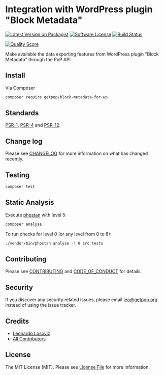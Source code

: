 # Integration with WordPress plugin "Block Metadata" 

[![Latest Version on Packagist][ico-version]][link-packagist]
[![Software License][ico-license]](LICENSE.md)
[![Build Status][ico-travis]][link-travis]
<!--
[![Coverage Status][ico-scrutinizer]][link-scrutinizer]
-->
[![Quality Score][ico-code-quality]][link-code-quality]
<!--
[![Total Downloads][ico-downloads]][link-downloads]
-->

Make available the data exporting features from WordPress plugin "Block Metadata" through the PoP API

## Install

Via Composer

``` bash
composer require getpop/block-metadata-for-wp
```

<!--
## Usage

``` php
```
-->

## Standards

[PSR-1](https://www.php-fig.org/psr/psr-1), [PSR-4](https://www.php-fig.org/psr/psr-4) and [PSR-12](https://www.php-fig.org/psr/psr-12).

## Change log

Please see [CHANGELOG](CHANGELOG.md) for more information on what has changed recently.

## Testing

``` bash
composer test
```

## Static Analysis

Execute [phpstan](https://github.com/phpstan/phpstan) with level 5:

``` bash
composer analyse
```

To run checks for level 0 (or any level from 0 to 8):

``` bash
./vendor/bin/phpstan analyse -l 0 src tests
```

## Contributing

Please see [CONTRIBUTING](CONTRIBUTING.md) and [CODE_OF_CONDUCT](CODE_OF_CONDUCT.md) for details.

## Security

If you discover any security related issues, please email leo@getpop.org instead of using the issue tracker.

## Credits

- [Leonardo Losoviz][link-author]
- [All Contributors][link-contributors]

## License

The MIT License (MIT). Please see [License File](LICENSE.md) for more information.

[ico-version]: https://img.shields.io/packagist/v/getpop/block-metadata-for-wp.svg?style=flat-square
[ico-license]: https://img.shields.io/badge/license-MIT-brightgreen.svg?style=flat-square
[ico-travis]: https://img.shields.io/travis/getpop/block-metadata-for-wp/master.svg?style=flat-square
[ico-scrutinizer]: https://img.shields.io/scrutinizer/coverage/g/getpop/block-metadata-for-wp.svg?style=flat-square
[ico-code-quality]: https://img.shields.io/scrutinizer/g/getpop/block-metadata-for-wp.svg?style=flat-square
[ico-downloads]: https://img.shields.io/packagist/dt/getpop/block-metadata-for-wp.svg?style=flat-square

[link-packagist]: https://packagist.org/packages/getpop/block-metadata-for-wp
[link-travis]: https://travis-ci.org/getpop/block-metadata-for-wp
[link-scrutinizer]: https://scrutinizer-ci.com/g/getpop/block-metadata-for-wp/code-structure
[link-code-quality]: https://scrutinizer-ci.com/g/getpop/block-metadata-for-wp
[link-downloads]: https://packagist.org/packages/getpop/block-metadata-for-wp
[link-author]: https://github.com/leoloso
[link-contributors]: ../../contributors
